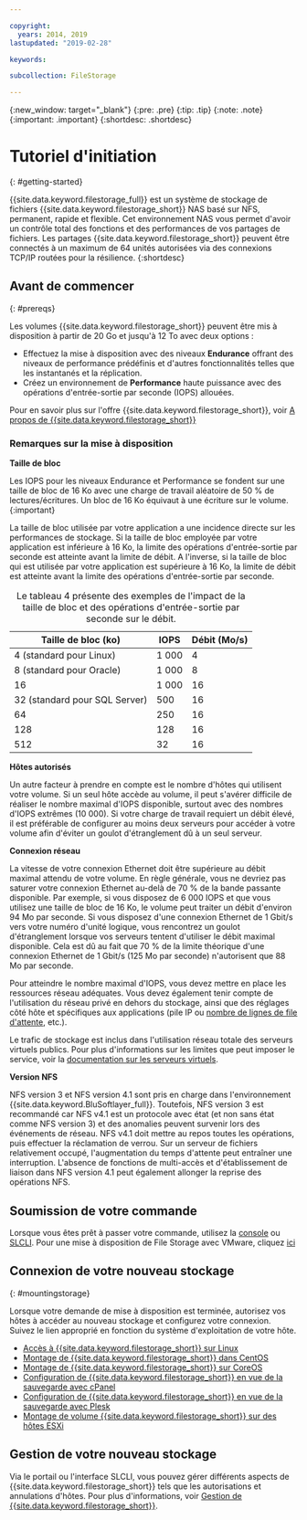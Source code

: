 ```yaml
---

copyright:
  years: 2014, 2019
lastupdated: "2019-02-28"

keywords:

subcollection: FileStorage

---
```

{:new_window: target="_blank"}
{:pre: .pre}
{:tip: .tip}
{:note: .note}
{:important: .important}
 {:shortdesc: .shortdesc}


# Tutoriel d'initiation 
{: #getting-started}

{{site.data.keyword.filestorage_full}} est un système de stockage de fichiers {{site.data.keyword.filestorage_short}} NAS basé sur NFS, permanent, rapide et flexible. Cet environnement NAS vous permet d'avoir un contrôle total des fonctions et des performances de vos partages de fichiers. Les partages {{site.data.keyword.filestorage_short}} peuvent être connectés à un maximum de 64 unités autorisées via des connexions TCP/IP routées pour la résilience.
{:shortdesc}

## Avant de commencer
{: #prereqs}

Les volumes {{site.data.keyword.filestorage_short}} peuvent être mis à disposition à partir de 20 Go et jusqu'à 12 To avec deux options : <br/>
- Effectuez la mise à disposition avec des niveaux **Endurance** offrant des niveaux de performance prédéfinis et d'autres fonctionnalités telles que les instantanés et la réplication.
- Créez un environnement de **Performance** haute puissance avec des opérations d'entrée-sortie par seconde (IOPS) allouées.

Pour en savoir plus sur l'offre {{site.data.keyword.filestorage_short}}, voir [A propos de {{site.data.keyword.filestorage_short}}](/docs/infrastructure/FileStorage?topic=FileStorage-about)

### Remarques sur la mise à disposition

**Taille de bloc**

Les IOPS pour les niveaux Endurance et Performance se fondent sur une taille de bloc de 16 Ko avec une charge de travail aléatoire de 50 % de lectures/écritures. Un bloc de 16 Ko équivaut à une écriture sur le volume.
{:important}

La taille de bloc utilisée par votre application a une incidence directe sur les performances de stockage. Si la taille de bloc employée par votre application est inférieure à 16 Ko, la limite des opérations d'entrée-sortie par seconde est atteinte avant la limite de débit. A l'inverse, si la taille de bloc qui est utilisée par votre application est supérieure à 16 Ko, la limite de débit est atteinte avant la limite des opérations d'entrée-sortie par seconde.

<table>
  <caption>Le tableau 4 présente des exemples de l'impact de la taille de bloc et des opérations d'entrée-sortie par seconde sur le débit.</caption>
        <colgroup>
          <col/>
          <col/>
          <col/>
        </colgroup>
        <thead>
          <tr>
            <th>Taille de bloc (ko)</th>
            <th>IOPS</th>
            <th>Débit (Mo/s)</th>
          </tr>
        </thead>
        <tbody>
          <tr>
            <td>4 (standard pour Linux)</td>
            <td>1 000</td>
            <td>4</td>
          </tr>
          <tr>
            <td>8 (standard pour Oracle)</td>
            <td>1 000</td>
            <td>8</td>
          </tr>
          <tr>
            <td>16</td>
            <td>1 000</td>
            <td>16</td>
          </tr>
          <tr>
            <td>32 (standard pour SQL Server)</td>
            <td>500</td>
            <td>16</td>
          </tr>          
          <tr>
            <td>64</td>
            <td>250</td>
            <td>16</td>
          </tr>
          <tr>
            <td>128</td>
            <td>128</td>
            <td>16</td>
          </tr>
          <tr>
            <td>512</td>
            <td>32</td>
            <td>16</td>
          </tr>
        </tbody>
</table>

**Hôtes autorisés**

Un autre facteur à prendre en compte est le nombre d'hôtes qui utilisent votre volume. Si un seul hôte accède au volume, il peut s'avérer difficile de réaliser le nombre maximal d'IOPS disponible, surtout avec des nombres d'IOPS extrêmes (10 000). Si votre charge de travail requiert un débit élevé, il est préférable de configurer au moins deux serveurs pour accéder à votre volume afin d'éviter un goulot d'étranglement dû à un seul serveur.

**Connexion réseau**

La vitesse de votre connexion Ethernet doit être supérieure au débit maximal attendu de votre volume. En règle générale, vous ne devriez pas saturer votre connexion Ethernet au-delà de 70 % de la bande passante disponible. Par exemple, si vous disposez de 6 000 IOPS et que vous utilisez une taille de bloc de 16 Ko, le volume peut traiter un débit d'environ 94 Mo par seconde. Si vous disposez d'une connexion Ethernet de 1 Gbit/s
vers votre numéro d'unité logique, vous rencontrez un goulot d'étranglement lorsque vos serveurs tentent d'utiliser le débit maximal disponible. Cela est dû au fait que 70 % de la limite théorique d'une connexion Ethernet de 1 Gbit/s (125 Mo par seconde) n'autorisent que 88 Mo par seconde.

Pour atteindre le nombre maximal d'IOPS, vous devez mettre en place les ressources réseau adéquates. Vous devez également tenir compte de l'utilisation du réseau privé en dehors du stockage, ainsi que des réglages côté hôte et spécifiques aux applications (pile IP ou [nombre de lignes de file d'attente](/docs/infrastructure/FileStorage?topic=FileStorage-hostqueuesettings), etc.).

Le trafic de stockage est inclus dans l'utilisation réseau totale des serveurs virtuels publics. Pour plus d'informations sur les limites que peut imposer le service, voir la [documentation sur les serveurs virtuels](/docs/vsi?topic=virtual-servers-about-public-virtual-servers).

**Version NFS**

NFS version 3 et NFS version 4.1 sont pris en charge dans l'environnement {{site.data.keyword.BluSoftlayer_full}}. Toutefois, NFS version 3 est recommandé car NFS v4.1 est un protocole avec état (et non sans état comme NFS version 3) et des anomalies peuvent survenir lors des événements de réseau. NFS v4.1 doit mettre au repos toutes les opérations, puis effectuer la réclamation de verrou. Sur un serveur de fichiers relativement occupé, l'augmentation du temps d'attente peut entraîner une interruption. L'absence de fonctions de multi-accès et d'établissement de liaison dans NFS version 4.1 peut également allonger la reprise des opérations NFS.

## Soumission de votre commande

Lorsque vous êtes prêt à passer votre commande, utilisez la [console](/docs/infrastructure/FileStorage?topic=FileStorage-orderingConsole) ou [SLCLI](/docs/infrastructure/FileStorage?topic=FileStorage-orderingSLCLI). Pour une mise à disposition de File Storage avec VMware, cliquez [ici](/docs/infrastructure/FileStorage?topic=FileStorage-architectureguide)

## Connexion de votre nouveau stockage
{: #mountingstorage}

Lorsque votre demande de mise à disposition est terminée, autorisez vos hôtes à accéder au nouveau stockage et configurez votre connexion. Suivez le lien approprié en fonction du système d'exploitation de votre hôte.
- [Accès à {{site.data.keyword.filestorage_short}} sur Linux](/docs/infrastructure/FileStorage?topic=FileStorage-mountingLinux)
- [Montage de {{site.data.keyword.filestorage_short}} dans CentOS](/docs/infrastructure/FileStorage?topic=FileStorage-mountingCentOS)
- [Montage de {{site.data.keyword.filestorage_short}} sur CoreOS](/docs/infrastructure/FileStorage?topic=FileStorage-mountingCoreOS)
- [Configuration de {{site.data.keyword.filestorage_short}} en vue de la sauvegarde avec cPanel](/docs/infrastructure/FileStorage?topic=FileStorage-cPanelBackups)
- [Configuration de {{site.data.keyword.filestorage_short}} en vue de la sauvegarde avec Plesk](/docs/infrastructure/FileStorage?topic=FileStorage-PleskBackup)
- [Montage de volume {{site.data.keyword.filestorage_short}} sur des hôtes ESXi](/docs/infrastructure/FileStorage?topic=FileStorage-architectureguide)

## Gestion de votre nouveau stockage

Via le portail ou l'interface SLCLI, vous pouvez gérer différents aspects de {{site.data.keyword.filestorage_short}} tels que les autorisations et annulations d'hôtes. Pour plus d'informations, voir [Gestion de {{site.data.keyword.filestorage_short}}](/docs/infrastructure/FileStorage?topic=FileStorage-managingstorage).
